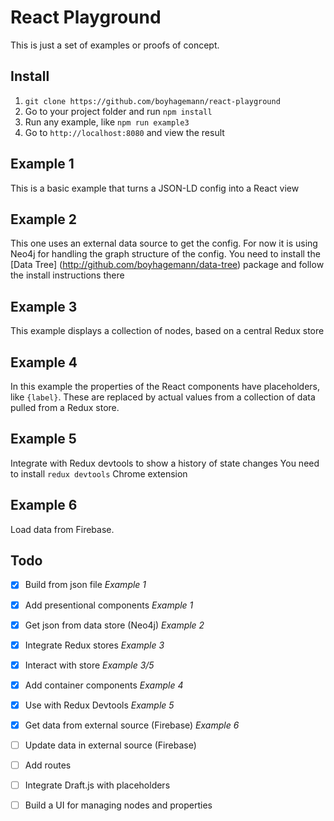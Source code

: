 React Playground
========================================================

This is just a set of examples or proofs of concept.


## Install

1. `git clone https://github.com/boyhagemann/react-playground`
2. Go to your project folder and run `npm install`
3. Run any example, like `npm run example3`
4. Go to `http://localhost:8080` and view the result

## Example 1
This is a basic example that turns a JSON-LD config into a React view

## Example 2
This one uses an external data source to get the config.
For now it is using Neo4j for handling the graph structure of the config.
You need to install the [Data Tree] (http://github.com/boyhagemann/data-tree) package and follow the install instructions there

## Example 3
This example displays a collection of nodes, based on a central Redux store

## Example 4
In this example the properties of the React components have placeholders, like `{label}`.
These are replaced by actual values from a collection of data pulled from a Redux store.

## Example 5
Integrate with Redux devtools to show a history of state changes
You need to install `redux devtools` Chrome extension

## Example 6
Load data from Firebase.

## Todo

* [x] Build from json file *Example 1*
* [x] Add presentional components *Example 1*
* [x] Get json from data store (Neo4j) *Example 2*
* [x] Integrate Redux stores *Example 3*
* [x] Interact with store *Example 3/5*
* [x] Add container components *Example 4*
* [x] Use with Redux Devtools *Example 5*
* [x] Get data from external source (Firebase) *Example 6*
* [ ] Update data in external source (Firebase)
* [ ] Add routes
* [ ] Integrate Draft.js with placeholders
* [ ] Build a UI for managing nodes and properties

